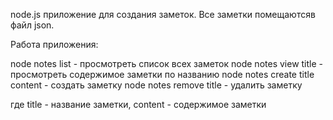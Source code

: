 node.js приложение для создания заметок.
Все заметки помещаютсяв файл json.

Работа приложения:

node notes list - просмотреть список всех заметок
node notes view title - просмотреть содержимое заметки по названию
node notes create title content - создать заметку
node notes remove title - удалить заметку

где title - название заметки, content - содержимое заметки